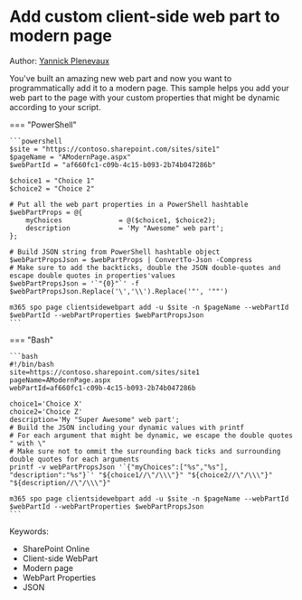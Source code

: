 # Add custom client-side web part to modern page

Author: [Yannick Plenevaux](https://ypcode.wordpress.com)

You've built an amazing new web part and now you want to programmatically add it to a modern page. This sample helps you add your web part to the page with your custom properties that might be dynamic according to your script.

=== "PowerShell"

    ```powershell
    $site = "https://contoso.sharepoint.com/sites/site1"
    $pageName = "AModernPage.aspx"
    $webPartId = "af660fc1-c09b-4c15-b093-2b74b047286b"

    $choice1 = "Choice 1"
    $choice2 = "Choice 2"

    # Put all the web part properties in a PowerShell hashtable
    $webPartProps = @{
        myChoices              = @($choice1, $choice2);
        description            = 'My "Awesome" web part';
    };

    # Build JSON string from PowerShell hashtable object
    $webPartPropsJson = $webPartProps | ConvertTo-Json -Compress
    # Make sure to add the backticks, double the JSON double-quotes and escape double quotes in properties'values
    $webPartPropsJson = '`"{0}"`' -f $webPartPropsJson.Replace('\','\\').Replace('"', '""')

    m365 spo page clientsidewebpart add -u $site -n $pageName --webPartId $webPartId --webPartProperties $webPartPropsJson
    ```

=== "Bash"

    ```bash
    #!/bin/bash
    site=https://contoso.sharepoint.com/sites/site1
    pageName=AModernPage.aspx
    webPartId=af660fc1-c09b-4c15-b093-2b74b047286b

    choice1='Choice X'
    choice2='Choice Z'
    description='My "Super Awesome" web part';
    # Build the JSON including your dynamic values with printf
    # For each argument that might be dynamic, we escape the double quotes " with \"
    # Make sure not to ommit the surrounding back ticks and surrounding double quotes for each arguments
    printf -v webPartPropsJson '`{"myChoices":["%s","%s"], "description":"%s"}`' "${choice1//\"/\\\"}" "${choice2//\"/\\\"}" "${description//\"/\\\"}"

    m365 spo page clientsidewebpart add -u $site -n $pageName --webPartId $webPartId --webPartProperties $webPartPropsJson
    ```

Keywords:

- SharePoint Online
- Client-side WebPart
- Modern page
- WebPart Properties
- JSON

